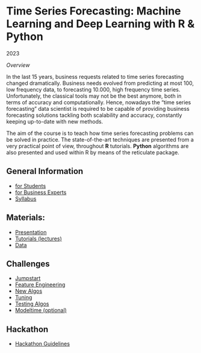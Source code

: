 
# Time Series Forecasting: Machine Learning and Deep Learning with R & Python

2023

*Overview*

In the last 15 years, business requests related to time series
forecasting changed dramatically. Business needs evolved from predicting
at most 100, low frequency data, to forecasting 10.000, high frequency
time series. Unfortunately, the classical tools may not be the best
anymore, both in terms of accuracy and computationally. Hence, nowadays
the “time series forecasting” data scientist is required to be capable
of providing business forecasting solutions tackling both scalability
and accuracy, constantly keeping up-to-date with new methods.

The aim of the course is to teach how time series forecasting problems
can be solved in practice. The state-of-the-art techniques are presented
from a very practical point of view, throughout **R** tutorials.
**Python** algorithms are also presented and used within R by means of
the reticulate package.

## General Information

- [for
  Students](https://marcozanotti.github.io/tsforecasting-course/general-infos/tsf_description.html)  
- [for Business
  Experts](https://marcozanotti.github.io/tsforecasting-course/general-infos/tsf_description_business.html)  
- [Syllabus](https://marcozanotti.github.io/tsforecasting-course/general-infos/tsf_syllabus.html)

## Materials:

- [Presentation](https://marcozanotti.github.io/tsforecasting-course/resources/tsfor_presentation.html)  
- [Tutorials
  (lectures)](https://github.com/marcozanotti/tsforecasting-course/tree/master/R)  
- [Data](https://marcozanotti.github.io/tsforecasting-course/R/tsfor_lecture0_data.html)

## Challenges

- [Jumpstart](https://marcozanotti.github.io/tsforecasting-course/challenges/tsfor_challenge0_jumpstart.html)  
- [Feature
  Engineering](https://marcozanotti.github.io/tsforecasting-course/challenges/tsfor_challenge1_feateng.html)  
- [New
  Algos](https://marcozanotti.github.io/tsforecasting-course/challenges/tsfor_challenge2_newalgos.html)  
- [Tuning](https://marcozanotti.github.io/tsforecasting-course/challenges/tsfor_challenge3_tuning.html)  
- [Testing
  Algos](https://marcozanotti.github.io/tsforecasting-course/challenges/tsfor_challenge4_algos.html)  
- [Modeltime
  (optional)](https://marcozanotti.github.io/tsforecasting-course/challenges/tsfor_challenge_optional_modeltime.html)

## Hackathon

- [Hackathon
  Guidelines](https://marcozanotti.github.io/tsforecasting-course/exam/tsf_exam_guidelines.html)
